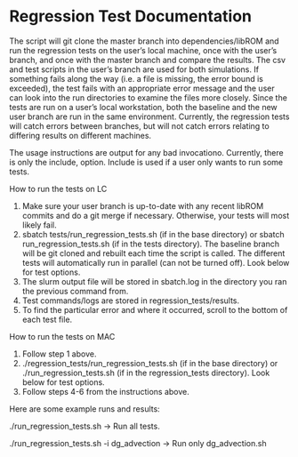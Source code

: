 # Regression Test Documentation

The script will git clone the master branch into dependencies/libROM and run the regression tests on the user’s local machine, once with the user’s branch, and once with the master branch and compare the results. The csv and test scripts in the user’s branch are used for both simulations. If something fails along the way (i.e. a file is missing, the error bound is exceeded), the test fails with an appropriate error message and the user can look into the run directories to examine the files more closely. Since the tests are run on a user’s local workstation, both the baseline and the new user branch are run in the same environment. Currently, the regression tests will catch errors between branches, but will not catch errors relating to differing results on different machines.

The usage instructions are output for any bad invocationo. Currently, there is only the include, option. Include is used if a user only wants to run some tests.

How to run the tests on LC

1. Make sure your user branch is up-to-date with any recent libROM commits and do a git merge if necessary. Otherwise, your tests will most likely fail.
2. sbatch tests/run_regression_tests.sh (if in the base directory) or sbatch run_regression_tests.sh (if in the tests directory). The baseline branch will be git cloned and rebuilt each time the script is called. The different tests will automatically run in parallel (can not be turned off). Look below for test options.
3. The slurm output file will be stored in sbatch.log in the directory you ran the previous command from.
4. Test commands/logs are stored in regression_tests/results.
5. To find the particular error and where it occurred, scroll to the bottom of each test file. 

How to run the tests on MAC

1. Follow step 1 above.
2. ./regression_tests/run_regression_tests.sh (if in the base directory) or ./run_regression_tests.sh (if in the regression_tests directory). Look below for test options.
3. Follow steps 4-6 from the instructions above.


Here are some example runs and results:

./run_regression_tests.sh -> Run all tests.

./run_regression_tests.sh -i dg_advection -> Run only dg_advection.sh


